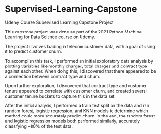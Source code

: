 # Supervised-Learning-Capstone
Udemy Course Supervised Learning Capstone Project

This capstone project was done as part of the 2021 Python Machine Learning for Data Science course on Udemy.

The project involves loading in telecom customer data, with a goal of using it to predict customer churn.

To accomplish this task, I performed an initial exploratory data analysis by plotting variables like monthly charges, 
total charges and contract type against each other. When doing this, I discovered that there appeared to be a connection
between contract type and churn.

Upon further exploration, I discovered that contract type and customer tenure appeared to correlate with customer churn,
and created several customer tenure buckets to capture this in the data set.

After the initial analysis, I performed a train test split on the data and ran random forest, logistic regression, and KNN
models to determine which method could more accurately predict churn. In the end, the random forest and logistic regression
models both performed similarly, accurately classifying ~80% of the test data.
